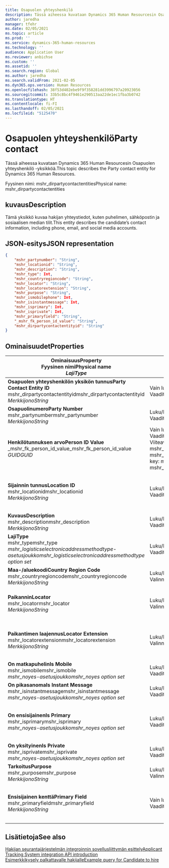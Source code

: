 ```yaml
---
title: Osapuolen yhteyshenkilö
description: Tässä aiheessa kuvataan Dynamics 365 Human Resourcesin Osapuolen yhteyshenkilö -yksikköä.
author: jaredha
manager: tfehr
ms.date: 02/05/2021
ms.topic: article
ms.prod: ''
ms.service: dynamics-365-human-resources
ms.technology: ''
audience: Application User
ms.reviewer: anbichse
ms.custom: ''
ms.assetid: ''
ms.search.region: Global
ms.author: jaredha
ms.search.validFrom: 2021-02-05
ms.dyn365.ops.version: Human Resources
ms.openlocfilehash: 38f53d402ebe9f9f358281dd3996797a20923056
ms.sourcegitcommit: 33b5c8bc4f9461e290513aa22de1ec1fba3b0742
ms.translationtype: HT
ms.contentlocale: fi-FI
ms.lasthandoff: 02/05/2021
ms.locfileid: "5125470"
---
```

# <a name="party-contact"></a><span data-ttu-id="d62e2-103">Osapuolen yhteyshenkilö</span><span class="sxs-lookup"><span data-stu-id="d62e2-103">Party contact</span></span>

<span data-ttu-id="d62e2-104">Tässä aiheessa kuvataan Dynamics 365 Human Resourcesin Osapuolen yhteyshenkilö -yksikköä.</span><span class="sxs-lookup"><span data-stu-id="d62e2-104">This topic describes the Party contact entity for Dynamics 365 Human Resources.</span></span>

<span data-ttu-id="d62e2-105">Fyysinen nimi: mshr_dirpartycontactentities</span><span class="sxs-lookup"><span data-stu-id="d62e2-105">Physical name: mshr_dirpartycontactentities</span></span>

## <a name="description"></a><span data-ttu-id="d62e2-106">kuvaus</span><span class="sxs-lookup"><span data-stu-id="d62e2-106">Description</span></span>

<span data-ttu-id="d62e2-107">Tämä yksikkö kuvaa hakijan yhteystiedot, kuten puhelimen, sähköpostin ja sosiaalisen median tilit.</span><span class="sxs-lookup"><span data-stu-id="d62e2-107">This entity describes the candidate’s contact information, including phone, email, and social media accounts.</span></span>

## <a name="json-representation"></a><span data-ttu-id="d62e2-108">JSON-esitys</span><span class="sxs-lookup"><span data-stu-id="d62e2-108">JSON representation</span></span>

```json
{
    "mshr_partynumber": "String",
    "mshr_locationid": "String",
    "mshr_description": "String",
    "mshr_type": Int,
    "mshr_countryregioncode": "String",
    "mshr_locator": "String",
    "mshr_locatorextension": "String",
    "mshr_purpose": "String",
    "mshr_ismobilephone": Int,
    "mshr_isinstantmessage": Int,
    "mshr_isprimary": Int,
    "mshr_isprivate": Int,
    "mshr_primaryfield": "String",
    "_mshr_fk_person_id_value": "String",
    "mshr_dirpartycontactentityid": "String"
}
```

## <a name="properties"></a><span data-ttu-id="d62e2-109">Ominaisuudet</span><span class="sxs-lookup"><span data-stu-id="d62e2-109">Properties</span></span>

| <span data-ttu-id="d62e2-110">Ominaisuus</span><span class="sxs-lookup"><span data-stu-id="d62e2-110">Property</span></span><br><span data-ttu-id="d62e2-111">**Fyysinen nimi**</span><span class="sxs-lookup"><span data-stu-id="d62e2-111">**Physical name**</span></span><br><span data-ttu-id="d62e2-112">**_Laji_**</span><span class="sxs-lookup"><span data-stu-id="d62e2-112">**_Type_**</span></span> | <span data-ttu-id="d62e2-113">Käytä</span><span class="sxs-lookup"><span data-stu-id="d62e2-113">Use</span></span> | <span data-ttu-id="d62e2-114">kuvaus</span><span class="sxs-lookup"><span data-stu-id="d62e2-114">Description</span></span> |
| --- | --- | --- |
| <span data-ttu-id="d62e2-115">**Osapuolen yhteyshenkilön yksikön tunnus**</span><span class="sxs-lookup"><span data-stu-id="d62e2-115">**Party Contact Entity ID**</span></span><br><span data-ttu-id="d62e2-116">mshr_dirpartycontactentityid</span><span class="sxs-lookup"><span data-stu-id="d62e2-116">mshr_dirpartycontactentityid</span></span><br><span data-ttu-id="d62e2-117">*Merkkijono*</span><span class="sxs-lookup"><span data-stu-id="d62e2-117">*String*</span></span> | <span data-ttu-id="d62e2-118">Vain luku</span><span class="sxs-lookup"><span data-stu-id="d62e2-118">Read-only</span></span><br><span data-ttu-id="d62e2-119">Vaadittu</span><span class="sxs-lookup"><span data-stu-id="d62e2-119">Required</span></span> | <span data-ttu-id="d62e2-120">Järjestelmän luoma yksikkötietueen yksilöivä tunnus.</span><span class="sxs-lookup"><span data-stu-id="d62e2-120">System-generated unique identifier for the entity record.</span></span> |
| <span data-ttu-id="d62e2-121">**Osapuolinumero**</span><span class="sxs-lookup"><span data-stu-id="d62e2-121">**Party Number**</span></span><br><span data-ttu-id="d62e2-122">mshr_partynumber</span><span class="sxs-lookup"><span data-stu-id="d62e2-122">mshr_partynumber</span></span><br><span data-ttu-id="d62e2-123">*Merkkijono*</span><span class="sxs-lookup"><span data-stu-id="d62e2-123">*String*</span></span> | <span data-ttu-id="d62e2-124">Luku/Kirjoitus</span><span class="sxs-lookup"><span data-stu-id="d62e2-124">Read/write</span></span><br><span data-ttu-id="d62e2-125">Vaadittu</span><span class="sxs-lookup"><span data-stu-id="d62e2-125">Required</span></span> | <span data-ttu-id="d62e2-126">Liittyvän osapuolen (henkilön) tietueen tunnus.</span><span class="sxs-lookup"><span data-stu-id="d62e2-126">The ID of the associated party (person) record.</span></span> |
| <span data-ttu-id="d62e2-127">**Henkilötunnuksen arvo**</span><span class="sxs-lookup"><span data-stu-id="d62e2-127">**Person ID Value**</span></span><br><span data-ttu-id="d62e2-128">_mshr_fk_person_id_value</span><span class="sxs-lookup"><span data-stu-id="d62e2-128">_mshr_fk_person_id_value</span></span><br><span data-ttu-id="d62e2-129">*GUID*</span><span class="sxs-lookup"><span data-stu-id="d62e2-129">*GUID*</span></span> | <span data-ttu-id="d62e2-130">Vain luku</span><span class="sxs-lookup"><span data-stu-id="d62e2-130">Read-only</span></span><br><span data-ttu-id="d62e2-131">Vaadittu</span><span class="sxs-lookup"><span data-stu-id="d62e2-131">Required</span></span><br><span data-ttu-id="d62e2-132">Viiteavain: mshr_dirpersonentity-yksikön mshr_dirpersonentityid</span><span class="sxs-lookup"><span data-stu-id="d62e2-132">Foreign key: mshr_dirpersonentityid of mshr_dirpersonentity</span></span> | <span data-ttu-id="d62e2-133">Järjestelmän luoma osapuolen (henkilön) yksikkötietueen tunnus.</span><span class="sxs-lookup"><span data-stu-id="d62e2-133">The system-generated identifier of the party (person) entity record.</span></span> |
| <span data-ttu-id="d62e2-134">**Sijainnin tunnus**</span><span class="sxs-lookup"><span data-stu-id="d62e2-134">**Location ID**</span></span><br><span data-ttu-id="d62e2-135">mshr_locationid</span><span class="sxs-lookup"><span data-stu-id="d62e2-135">mshr_locationid</span></span><br><span data-ttu-id="d62e2-136">*Merkkijono*</span><span class="sxs-lookup"><span data-stu-id="d62e2-136">*String*</span></span> | <span data-ttu-id="d62e2-137">Luku/Kirjoitus</span><span class="sxs-lookup"><span data-stu-id="d62e2-137">Read/write</span></span><br><span data-ttu-id="d62e2-138">Vaadittu</span><span class="sxs-lookup"><span data-stu-id="d62e2-138">Required</span></span> | <span data-ttu-id="d62e2-139">Osoitetietueen sijaintitunnus.</span><span class="sxs-lookup"><span data-stu-id="d62e2-139">The location ID of the address record.</span></span> <span data-ttu-id="d62e2-140">Määirtä mshr_logisticspostaladdresslocationcdsentity-yksikössä.</span><span class="sxs-lookup"><span data-stu-id="d62e2-140">Set up in mshr_logisticspostaladdresslocationcdsentity entity.</span></span> |
| <span data-ttu-id="d62e2-141">**Kuvaus**</span><span class="sxs-lookup"><span data-stu-id="d62e2-141">**Description**</span></span><br><span data-ttu-id="d62e2-142">mshr_description</span><span class="sxs-lookup"><span data-stu-id="d62e2-142">mshr_description</span></span><br><span data-ttu-id="d62e2-143">*Merkkijono*</span><span class="sxs-lookup"><span data-stu-id="d62e2-143">*String*</span></span> | <span data-ttu-id="d62e2-144">Luku/Kirjoitus</span><span class="sxs-lookup"><span data-stu-id="d62e2-144">Read/write</span></span><br><span data-ttu-id="d62e2-145">Vaadittu</span><span class="sxs-lookup"><span data-stu-id="d62e2-145">Required</span></span> | <span data-ttu-id="d62e2-146">Yhteystietojen kuvaus.</span><span class="sxs-lookup"><span data-stu-id="d62e2-146">The description of the contact details.</span></span> |
| <span data-ttu-id="d62e2-147">**Laji**</span><span class="sxs-lookup"><span data-stu-id="d62e2-147">**Type**</span></span><br><span data-ttu-id="d62e2-148">mshr_type</span><span class="sxs-lookup"><span data-stu-id="d62e2-148">mshr_type</span></span><br><span data-ttu-id="d62e2-149">*mshr_logisticselectronicaddressmethodtype-asetusjoukko*</span><span class="sxs-lookup"><span data-stu-id="d62e2-149">*mshr_logisticselectronicaddressmethodtype option set*</span></span> | <span data-ttu-id="d62e2-150">Luku/Kirjoitus</span><span class="sxs-lookup"><span data-stu-id="d62e2-150">Read/write</span></span><br><span data-ttu-id="d62e2-151">Vaadittu</span><span class="sxs-lookup"><span data-stu-id="d62e2-151">Required</span></span> | <span data-ttu-id="d62e2-152">Yhteyshenkilön erittelytyyppi.</span><span class="sxs-lookup"><span data-stu-id="d62e2-152">The contact detail type.</span></span> |
| <span data-ttu-id="d62e2-153">**Maa-/aluekoodi**</span><span class="sxs-lookup"><span data-stu-id="d62e2-153">**Country Region Code**</span></span><br><span data-ttu-id="d62e2-154">mshr_countryregioncode</span><span class="sxs-lookup"><span data-stu-id="d62e2-154">mshr_countryregioncode</span></span><br><span data-ttu-id="d62e2-155">*Merkkijono*</span><span class="sxs-lookup"><span data-stu-id="d62e2-155">*String*</span></span> | <span data-ttu-id="d62e2-156">Luku/Kirjoitus</span><span class="sxs-lookup"><span data-stu-id="d62e2-156">Read/write</span></span><br><span data-ttu-id="d62e2-157">Valinnainen</span><span class="sxs-lookup"><span data-stu-id="d62e2-157">Optional</span></span> | <span data-ttu-id="d62e2-158">Osoitteen maa tai alue.</span><span class="sxs-lookup"><span data-stu-id="d62e2-158">The country or region of the address.</span></span> |
| <span data-ttu-id="d62e2-159">**Paikannin**</span><span class="sxs-lookup"><span data-stu-id="d62e2-159">**Locator**</span></span><br><span data-ttu-id="d62e2-160">mshr_locator</span><span class="sxs-lookup"><span data-stu-id="d62e2-160">mshr_locator</span></span><br><span data-ttu-id="d62e2-161">*Merkkijono*</span><span class="sxs-lookup"><span data-stu-id="d62e2-161">*String*</span></span> | <span data-ttu-id="d62e2-162">Luku/Kirjoitus</span><span class="sxs-lookup"><span data-stu-id="d62e2-162">Read/write</span></span><br><span data-ttu-id="d62e2-163">Valinnainen</span><span class="sxs-lookup"><span data-stu-id="d62e2-163">Optional</span></span> | <span data-ttu-id="d62e2-164">Yhteystiedon tiedot.</span><span class="sxs-lookup"><span data-stu-id="d62e2-164">The contact details.</span></span> <span data-ttu-id="d62e2-165">Jos tyyppi on esimerkiksi **Sähköpostiosoite**, tämä kenttä sisältää hakijan sähköpostiosoitteen.</span><span class="sxs-lookup"><span data-stu-id="d62e2-165">For example, if the type is **Email address**, then this field contains the candidate’s email address.</span></span> |
| <span data-ttu-id="d62e2-166">**Paikantimen laajennus**</span><span class="sxs-lookup"><span data-stu-id="d62e2-166">**Locator Extension**</span></span><br><span data-ttu-id="d62e2-167">mshr_locatorextension</span><span class="sxs-lookup"><span data-stu-id="d62e2-167">mshr_locatorextension</span></span><br><span data-ttu-id="d62e2-168">*Merkkijono*</span><span class="sxs-lookup"><span data-stu-id="d62e2-168">*String*</span></span> | <span data-ttu-id="d62e2-169">Luku/Kirjoitus</span><span class="sxs-lookup"><span data-stu-id="d62e2-169">Read/write</span></span><br><span data-ttu-id="d62e2-170">Valinnainen</span><span class="sxs-lookup"><span data-stu-id="d62e2-170">Optional</span></span> | <span data-ttu-id="d62e2-171">Paikantimen laajennus.</span><span class="sxs-lookup"><span data-stu-id="d62e2-171">The locator extension.</span></span> <span data-ttu-id="d62e2-172">Jos tyyppi on esimerkiksi **Puhelin**, tämä ominaisuus sisältää puhelinnumeron alanumeron.</span><span class="sxs-lookup"><span data-stu-id="d62e2-172">For example, if the type is **Phone**, then this property would contain the phone number extension.</span></span> |
| <span data-ttu-id="d62e2-173">**On matkapuhelin**</span><span class="sxs-lookup"><span data-stu-id="d62e2-173">**Is Mobile**</span></span><br><span data-ttu-id="d62e2-174">mshr_ismobile</span><span class="sxs-lookup"><span data-stu-id="d62e2-174">mshr_ismobile</span></span><br><span data-ttu-id="d62e2-175">*mshr_noyes-asetusjoukko*</span><span class="sxs-lookup"><span data-stu-id="d62e2-175">*mshr_noyes option set*</span></span> | <span data-ttu-id="d62e2-176">Luku/Kirjoitus</span><span class="sxs-lookup"><span data-stu-id="d62e2-176">Read/write</span></span><br><span data-ttu-id="d62e2-177">Vaadittu</span><span class="sxs-lookup"><span data-stu-id="d62e2-177">Required</span></span> | <span data-ttu-id="d62e2-178">Määrittää, onko puhelinnumero matkapuhelinnumero.</span><span class="sxs-lookup"><span data-stu-id="d62e2-178">Specifies whether the phone is a mobile number.</span></span> |
| <span data-ttu-id="d62e2-179">**On pikasanoma**</span><span class="sxs-lookup"><span data-stu-id="d62e2-179">**Is Instant Message**</span></span><br><span data-ttu-id="d62e2-180">mshr_isinstantmessage</span><span class="sxs-lookup"><span data-stu-id="d62e2-180">mshr_isinstantmessage</span></span><br><span data-ttu-id="d62e2-181">*mshr_noyes-asetusjoukko*</span><span class="sxs-lookup"><span data-stu-id="d62e2-181">*mshr_noyes option set*</span></span> | <span data-ttu-id="d62e2-182">Luku/Kirjoitus</span><span class="sxs-lookup"><span data-stu-id="d62e2-182">Read/write</span></span><br><span data-ttu-id="d62e2-183">Vaadittu</span><span class="sxs-lookup"><span data-stu-id="d62e2-183">Required</span></span> | <span data-ttu-id="d62e2-184">Määrittää, onko puhelimessa käytössä pikaviestipalvelu.</span><span class="sxs-lookup"><span data-stu-id="d62e2-184">Specifies whether the phone is enabled for instant messaging.</span></span> |
| <span data-ttu-id="d62e2-185">**On ensisijainen**</span><span class="sxs-lookup"><span data-stu-id="d62e2-185">**Is Primary**</span></span><br><span data-ttu-id="d62e2-186">mshr_isprimary</span><span class="sxs-lookup"><span data-stu-id="d62e2-186">mshr_isprimary</span></span><br><span data-ttu-id="d62e2-187">*mshr_noyes-asetusjoukko*</span><span class="sxs-lookup"><span data-stu-id="d62e2-187">*mshr_noyes option set*</span></span> | <span data-ttu-id="d62e2-188">Luku/Kirjoitus</span><span class="sxs-lookup"><span data-stu-id="d62e2-188">Read/write</span></span><br><span data-ttu-id="d62e2-189">Vaadittu</span><span class="sxs-lookup"><span data-stu-id="d62e2-189">Required</span></span> | <span data-ttu-id="d62e2-190">Määrittää yhteyshenkilötyypin ensisijaisen yhteyshenkilön.</span><span class="sxs-lookup"><span data-stu-id="d62e2-190">Determines the primary contact of the contact type.</span></span> <span data-ttu-id="d62e2-191">Yhteyshenkilötyyppiä kohti on oltava vain yksi ensisijainen tietue.</span><span class="sxs-lookup"><span data-stu-id="d62e2-191">There must be only one primary record per contact type.</span></span> |
| <span data-ttu-id="d62e2-192">**On yksityinen**</span><span class="sxs-lookup"><span data-stu-id="d62e2-192">**Is Private**</span></span><br><span data-ttu-id="d62e2-193">mshr_isprivate</span><span class="sxs-lookup"><span data-stu-id="d62e2-193">mshr_isprivate</span></span><br><span data-ttu-id="d62e2-194">*mshr_noyes-asetusjoukko*</span><span class="sxs-lookup"><span data-stu-id="d62e2-194">*mshr_noyes option set*</span></span> | <span data-ttu-id="d62e2-195">Luku/Kirjoitus</span><span class="sxs-lookup"><span data-stu-id="d62e2-195">Read/write</span></span><br><span data-ttu-id="d62e2-196">Vaadittu</span><span class="sxs-lookup"><span data-stu-id="d62e2-196">Required</span></span> | <span data-ttu-id="d62e2-197">Määrittää, onko tämä osoite henkilön yksityinen osoite.</span><span class="sxs-lookup"><span data-stu-id="d62e2-197">Identifies whether this address is a private address for the person.</span></span> |
| <span data-ttu-id="d62e2-198">**Tarkoitus**</span><span class="sxs-lookup"><span data-stu-id="d62e2-198">**Purpose**</span></span><br><span data-ttu-id="d62e2-199">mshr_purpose</span><span class="sxs-lookup"><span data-stu-id="d62e2-199">mshr_purpose</span></span><br><span data-ttu-id="d62e2-200">*Merkkijono*</span><span class="sxs-lookup"><span data-stu-id="d62e2-200">*String*</span></span> | <span data-ttu-id="d62e2-201">Luku/Kirjoitus</span><span class="sxs-lookup"><span data-stu-id="d62e2-201">Read/write</span></span><br><span data-ttu-id="d62e2-202">Valinnainen</span><span class="sxs-lookup"><span data-stu-id="d62e2-202">Optional</span></span> | <span data-ttu-id="d62e2-203">Yhteystietojen tarkoitus/rooli.</span><span class="sxs-lookup"><span data-stu-id="d62e2-203">The purpose/role of the contact details.</span></span> |
| <span data-ttu-id="d62e2-204">**Ensisijainen kenttä**</span><span class="sxs-lookup"><span data-stu-id="d62e2-204">**Primary Field**</span></span><br><span data-ttu-id="d62e2-205">mshr_primaryfield</span><span class="sxs-lookup"><span data-stu-id="d62e2-205">mshr_primaryfield</span></span><br><span data-ttu-id="d62e2-206">*Merkkijono*</span><span class="sxs-lookup"><span data-stu-id="d62e2-206">*String*</span></span> | <span data-ttu-id="d62e2-207">Vain luku</span><span class="sxs-lookup"><span data-stu-id="d62e2-207">Read-only</span></span><br><span data-ttu-id="d62e2-208">Vaadittu</span><span class="sxs-lookup"><span data-stu-id="d62e2-208">Required</span></span> | <span data-ttu-id="d62e2-209">Kenttä, jota käytetään yksikkötietueen ensisijaisena tunnuksena.</span><span class="sxs-lookup"><span data-stu-id="d62e2-209">Field used as a primary identifier of the entity record.</span></span> <span data-ttu-id="d62e2-210">Osapuolen numeron, tyypin, kuvauksen ja paikantimen yhdistelmä.</span><span class="sxs-lookup"><span data-stu-id="d62e2-210">Combination of party number, type, description, and locator.</span></span> |

## <a name="see-also"></a><span data-ttu-id="d62e2-211">Lisätietoja</span><span class="sxs-lookup"><span data-stu-id="d62e2-211">See also</span></span>

[<span data-ttu-id="d62e2-212">Hakijan seurantajärjestelmän integroinnin sovellusliittymän esittely</span><span class="sxs-lookup"><span data-stu-id="d62e2-212">Applicant Tracking System integration API introduction</span></span>](hr-admin-integration-ats-api-introduction.md)<br>
[<span data-ttu-id="d62e2-213">Esimerkkikysely palkattavalle hakijalle</span><span class="sxs-lookup"><span data-stu-id="d62e2-213">Example query for Candidate to hire</span></span>](hr-admin-integration-ats-api-candidate-to-hire-example-query.md)

